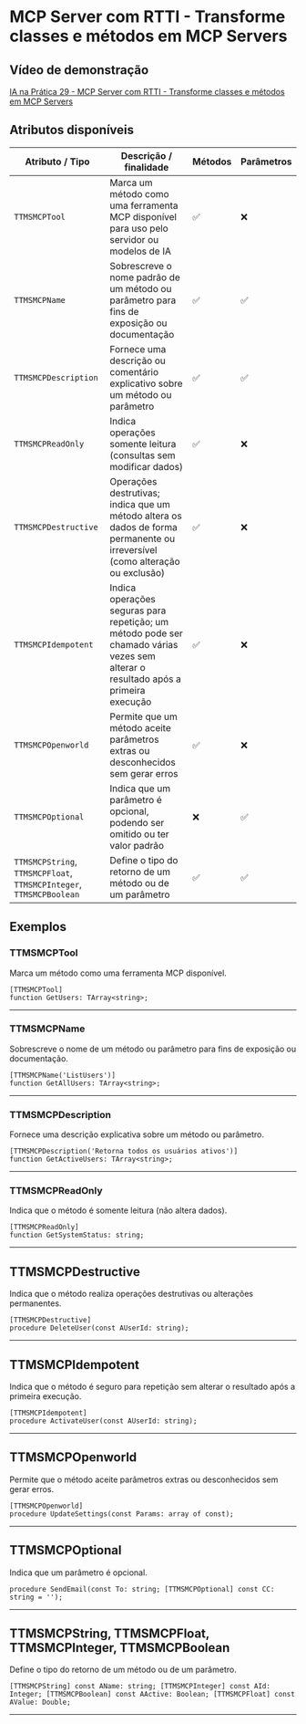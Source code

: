 # MCP Server com RTTI - Transforme classes e métodos em MCP Servers

## Vídeo de demonstração
[IA na Prática 29 - MCP Server com RTTI - Transforme classes e métodos em MCP Servers](https://www.youtube.com/watch?v=zc5Bza73nJs&list=PLLHSz4dOnnN237tIxJI10E5cy1dgXJxgP)

## Atributos disponíveis
| Atributo / Tipo       | Descrição / finalidade                                                                                                            | Métodos | Parâmetros |
| -------------------- | ---------------------------------------------------------------------------------------------------------------------------------- | ------- | ---------- |
| `TTMSMCPTool`         | Marca um método como uma ferramenta MCP disponível para uso pelo servidor ou modelos de IA                                        | ✅       | ❌       |
| `TTMSMCPName`         | Sobrescreve o nome padrão de um método ou parâmetro para fins de exposição ou documentação                                        | ✅       | ✅       |
| `TTMSMCPDescription`  | Fornece uma descrição ou comentário explicativo sobre um método ou parâmetro                                                      | ✅       | ✅       |
| `TTMSMCPReadOnly`     | Indica operações somente leitura (consultas sem modificar dados)                                                                  | ✅       | ❌       |
| `TTMSMCPDestructive`  | Operações destrutivas; indica que um método altera os dados de forma permanente ou irreversível (como alteração ou exclusão)      | ✅       | ❌       |
| `TTMSMCPIdempotent`   | Indica operações seguras para repetição; um método pode ser chamado várias vezes sem alterar o resultado após a primeira execução | ✅       | ❌       |
| `TTMSMCPOpenworld`    | Permite que um método aceite parâmetros extras ou desconhecidos sem gerar erros                                                   | ✅       | ❌       |
| `TTMSMCPOptional`     | Indica que um parâmetro é opcional, podendo ser omitido ou ter valor padrão                                                       | ❌       | ✅       |
| `TTMSMCPString`, `TTMSMCPFloat`, `TTMSMCPInteger`, `TTMSMCPBoolean` | Define o tipo do retorno de um método ou de um parâmetro                            | ✅       | ✅       |


## Exemplos

### TTMSMCPTool

Marca um método como uma ferramenta MCP disponível.
```delphi
[TTMSMCPTool]
function GetUsers: TArray<string>;
```
---

### TTMSMCPName

Sobrescreve o nome de um método ou parâmetro para fins de exposição ou documentação.
```delphi
[TTMSMCPName('ListUsers')]
function GetAllUsers: TArray<string>;
```

---

### TTMSMCPDescription

Fornece uma descrição explicativa sobre um método ou parâmetro.
```delphi
[TTMSMCPDescription('Retorna todos os usuários ativos')]
function GetActiveUsers: TArray<string>;
```

---

### TTMSMCPReadOnly

Indica que o método é somente leitura (não altera dados).
```delphi
[TTMSMCPReadOnly]
function GetSystemStatus: string;
```

---

## TTMSMCPDestructive

Indica que o método realiza operações destrutivas ou alterações permanentes.
```delphi
[TTMSMCPDestructive]
procedure DeleteUser(const AUserId: string);
```

---

## TTMSMCPIdempotent

Indica que o método é seguro para repetição sem alterar o resultado após a primeira execução.
```delphi
[TTMSMCPIdempotent]
procedure ActivateUser(const AUserId: string);
```

---

## TTMSMCPOpenworld

Permite que o método aceite parâmetros extras ou desconhecidos sem gerar erros.
```delphi
[TTMSMCPOpenworld]
procedure UpdateSettings(const Params: array of const);
```

---

## TTMSMCPOptional

Indica que um parâmetro é opcional.
```delphi
procedure SendEmail(const To: string; [TTMSMCPOptional] const CC: string = '');
```

---

## TTMSMCPString, TTMSMCPFloat, TTMSMCPInteger, TTMSMCPBoolean

Define o tipo do retorno de um método ou de um parâmetro.
```delphi
[TTMSMCPString] const AName: string; [TTMSMCPInteger] const AId: Integer; [TTMSMCPBoolean] const AActive: Boolean; [TTMSMCPFloat] const AValue: Double;
```

---

